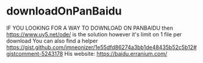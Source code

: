 # downloadOnPanBaidu
IF YOU LOOKING FOR A WAY TO DOWNLOAD ON PANBAIDU then
https://www.uy5.net/ode/ is the solution however it's limit on 1 file per download
You can also find a helper
https://gist.github.com/imneonizer/1e55dfd86274a3bb1de48435b52c5b12#gistcomment-5243178
His website: https://baidu.erranium.com/
